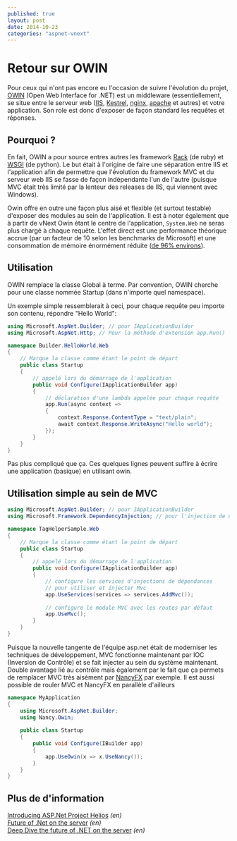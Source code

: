 ```yaml
---
published: true
layout: post
date: 2014-10-23
categories: "aspnet-vnext"
---
```


Retour sur OWIN
===============

Pour ceux qui n'ont pas encore eu l'occasion de suivre l'évolution du projet, [OWIN] (Open Web Interface for .NET) est un middleware (essentiellement, se situe entre le serveur web ([IIS], [Kestrel], [nginx], [apache] et autres) et votre application. Son role est donc d'exposer de façon standard les requêtes et réponses.

Pourquoi ?
----------

En fait, OWIN a pour source entres autres les framework [Rack] (de ruby) et [WSGI] (de python). Le but était à l'origine de faire une séparation entre IIS et l'application afin de permettre que l'évolution du framework MVC et du serveur web IIS se fasse de façon indépendante l'un de l'autre (puisque MVC était très limité par la lenteur des releases de IIS, qui viennent avec Windows). 

Owin offre en outre une façon plus aisé et flexible (et surtout testable) d'exposer des modules au sein de l'application. Il est à noter également que à partir de vNext Owin étant le centre de l'application, `System.Web` ne seras plus chargé à chaque requête. L'effet direct est une performance théorique accrue (par un facteur de 10 selon les benchmarks de Microsoft) et une consommation de mémoire énormément réduite ([de 96% environs]).

Utilisation
-----------

OWIN remplace la classe Global à terme. Par convention, OWIN cherche pour une classe nommée Startup (dans n'importe quel namespace).

Un exemple simple ressemblerait à ceci, pour chaque requête peu importe son contenu, répondre "Hello World":

``` csharp
using Microsoft.AspNet.Builder; // pour IApplicationBuilder
using Microsoft.AspNet.Http; // Pour la méthode d'extension app.Run()

namespace Builder.HelloWorld.Web
{
    // Marque la classe comme étant le point de départ
    public class Startup
    {
        // appelé lors du démarrage de l'application
        public void Configure(IApplicationBuilder app)
        {
            // déclaration d'une lambda appelée pour chaque requête
            app.Run(async context =>
            {
                context.Response.ContentType = "text/plain";
                await context.Response.WriteAsync("Hello world");
            });
        }
    }
}
```

Pas plus compliqué que ça. Ces quelques lignes peuvent suffire à écrire une application (basique) en utilisant owin.

Utilisation simple au sein de MVC
---------------------------------

``` csharp
using Microsoft.AspNet.Builder; // pour IApplicationBuilder
using Microsoft.Framework.DependencyInjection; // pour l'injection de dépendances

namespace TagHelperSample.Web
{
    // Marque la classe comme étant le point de départ
    public class Startup
    {
        // appelé lors du démarrage de l'application
        public void Configure(IApplicationBuilder app)
        {
            // configure les services d'injections de dépendances 
            // pour utiliser et injecter Mvc
            app.UseServices(services => services.AddMvc());
            
            // configure le module MVC avec les routes par défaut
            app.UseMvc();
        }
    }
}
```
Puisque la nouvelle tangente de l'équipe asp.net était de moderniser les techniques de développement, MVC fonctionne maintenant par IOC (Inversion de Contrôle) et se fait injecter au sein du système maintenant. Double avantage lié au contrôle mais également par le fait que ça permets de remplacer MVC très aisément par [NancyFX] par exemple. Il est aussi possible de rouler MVC et NancyFX en parallèle d'ailleurs

``` csharp
namespace MyApplication
{
    using Microsoft.AspNet.Builder;
    using Nancy.Owin;
 
    public class Startup
    {
        public void Configure(IBuilder app)
        {
            app.UseOwin(x => x.UseNancy());
        }
    }
}
```

Plus de d'information
---------------------

[Introducing ASP.Net Project Helios] *(en)*  
[Future of .Net on the server] *(en)*  
[Deep Dive the future of .NET on the server] *(en)*  

[OWIN]: http://owin.org/
[Kestrel]: https://github.com/aspnet/KestrelHttpServer
[nginx]: http://nginx.org/
[apache]: http://apache.org/
[IIS]: http://iis.net/
[Rack]: http://rack.github.io/
[WSGI]: https://docs.python.org/2/library/wsgiref.html
[NancyFX]: http://nancyfx.org/
[de 96% environs]: http://blogs.msdn.com/b/webdev/archive/2014/02/18/introducing-asp-net-project-helios.aspx
[Introducing ASP.Net Project Helios]: http://blogs.msdn.com/b/webdev/archive/2014/02/18/introducing-asp-net-project-helios.aspx
[Future of .Net on the server]: http://channel9.msdn.com/Events/TechEd/NorthAmerica/2014/DEV-B385
[Deep Dive the future of .NET on the server]: http://channel9.msdn.com/Events/TechEd/NorthAmerica/2014/DEV-B411
